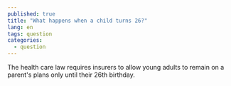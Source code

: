 ```yaml
---
published: true
title: "What happens when a child turns 26?"
lang: en
tags: question
categories:
  - question
---
```


The health care law requires insurers to allow young adults to remain on a parent's plans only until their 26th birthday.
